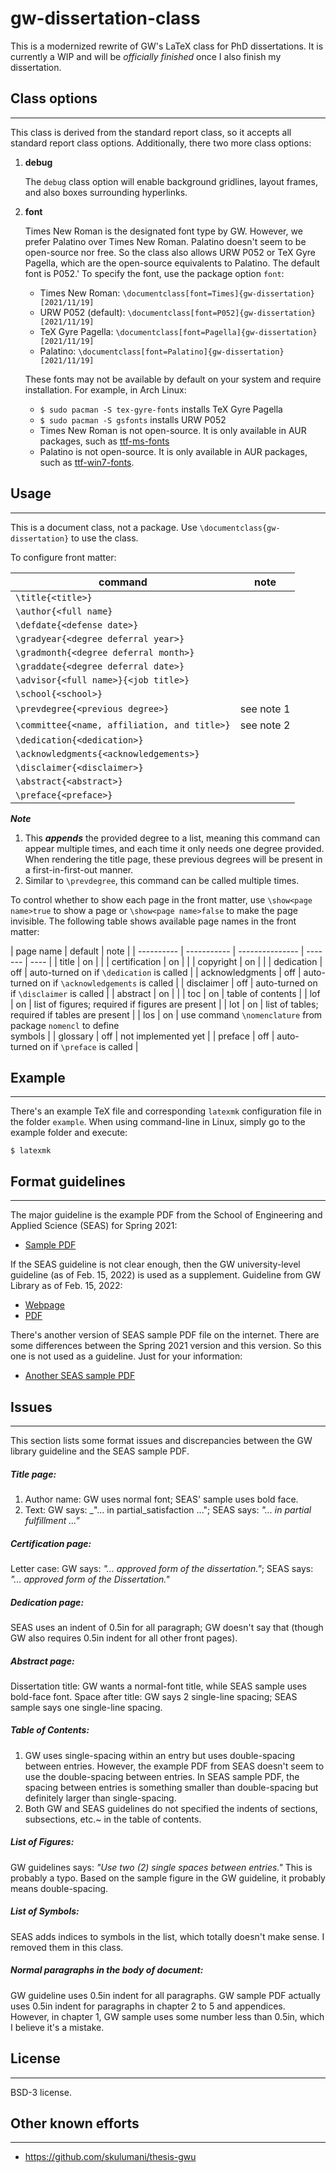 gw-dissertation-class
=====================

This is a modernized rewrite of GW's LaTeX class for PhD dissertations. It is currently a WIP and
will be _officially finished_ once I also finish my dissertation.


## Class options
----------------

This class is derived from the standard report class, so it accepts all standard report class
options. Additionally, there two more class options:

1. **debug**
  
   The `debug` class option will enable background gridlines, layout frames, and also boxes
   surrounding hyperlinks.

2. **font**
  
   Times New Roman is the designated font type by GW. However, we prefer Palatino over Times New
   Roman. Palatino doesn't seem to be open-source nor free. So the class also allows URW P052 or
   TeX Gyre Pagella, which are the open-source equivalents to Palatino. The default font is P052.'
   To specify the font, use the package option `font`:

   * Times New Roman: `\documentclass[font=Times]{gw-dissertation}[2021/11/19] `
   * URW P052 (default): `\documentclass[font=P052]{gw-dissertation}[2021/11/19] `
   * TeX Gyre Pagella: `\documentclass[font=Pagella]{gw-dissertation}[2021/11/19] `
   * Palatino: `\documentclass[font=Palatino]{gw-dissertation}[2021/11/19] `
  
   These fonts may not be available by default on your system and require installation. For example,
   in Arch Linux:
   * `$ sudo pacman -S tex-gyre-fonts` installs TeX Gyre Pagella
   * `$ sudo pacman -S gsfonts` installs URW P052
   * Times New Roman is not open-source. It is only available in AUR packages, such as
     [ttf-ms-fonts](https://aur.archlinux.org/packages/ttf-ms-fonts)
   * Palatino is not open-source. It is only available in AUR packages, such as
     [ttf-win7-fonts](https://aur.archlinux.org/packages/ttf-win7-fonts).


## Usage
--------

This is a document class, not a package. Use `\documentclass{gw-dissertation}` to use the class.

To configure front matter:

| command | note |
| ------- | ---- |
| `\title{<title>}` | |
| `\author{<full name}` | |
| `\defdate{<defense date>}` | |
| `\gradyear{<degree deferral year>}` | |
| `\gradmonth{<degree deferral month>}` | |
| `\graddate{<degree deferral date>}` | |
| `\advisor{<full name>}{<job title>}` | |
| `\school{<school>}` | |
| `\prevdegree{<previous degree>}` | see note 1 |
| `\committee{<name, affiliation, and title>}` | see note 2 |
| `\dedication{<dedication>}` | |
| `\acknowledgments{<acknowledgements>}` | |
| `\disclaimer{<disclaimer>}` | |
| `\abstract{<abstract>}` | |
| `\preface{<preface>}` | |

***Note***

1. This ***appends*** the provided degree to a list, meaning this command can appear multiple times,
   and each time it only needs one degree provided. When rendering the title page, these previous
   degrees will be present in a first-in-first-out manner.
2. Similar to `\prevdegree`, this command can be called multiple times.

To control whether to show each page in the front matter, use `\show<page name>true` to show a page
or `\show<page name>false` to make the page invisible. The following table shows available page
names in the front matter:

| page name | default | note |
| ---------- | ----------- | --------------- | ------- | ---- |
| title | on | |
| certification | on | |
| copyright | on | |
| dedication | off | auto-turned on if `\dedication` is called |
| acknowledgments | off | auto-turned on if `\acknowledgements` is called |
| disclaimer | off | auto-turned on if `\disclaimer` is called |
| abstract | on | |
| toc | on | table of contents |
| lof | on | list of figures; required if figures are present |
| lot | on | list of tables; required if tables are present |
| los | on | use command `\nomenclature` from package `nomencl` to define <br> symbols |
| glossary | off | not implemented yet |
| preface | off | auto-turned on if `\preface` is called |


## Example
----------

There's an example TeX file and corresponding `latexmk` configuration file in the folder `example`.
When using command-line in Linux, simply go to the example folder and execute:

```shell
$ latexmk
```


## Format guidelines
--------------------

The major guideline is the example PDF from the School of Engineering and Applied Science (SEAS) for
Spring 2021:

  * [Sample PDF](https://library.gwu.edu/sites/default/files/2021-06/SEAS%20Dissertation%20Sample%20format_Spring%202021.pdf)

If the SEAS guideline is not clear enough, then the GW university-level guideline (as of Feb. 15,
2022) is used as a supplement. Guideline from GW Library as of Feb. 15, 2022:

  * [Webpage](https://library.gwu.edu/gw-etd-formatting)
  * [PDF](https://library.gwu.edu/sites/default/files/2021-10/Downloadable%20University%20Formatting%20Guidelines%20Oct%205%202021.pdf)

There's another version of SEAS sample PDF file on the internet. There are some differences between
the Spring 2021 version and this version. So this one is not used as a guideline. Just for your
information:

  * [Another SEAS sample PDF](https://graduate.seas.gwu.edu/sites/g/files/zaxdzs1526/f/downloads/SEAS%20PhD%20ETD%20Style%20Guide.pdf)


## Issues
---------

This section lists some format issues and discrepancies between the GW library guideline and the
SEAS sample PDF.

##### Title page:

1. Author name: GW uses normal font; SEAS' sample uses bold face.
2. Text: GW says: _"... in partial_satisfaction ..."; SEAS says: _"... in partial
   fulfillment ..."_

##### Certification page:

Letter case: GW says: _"... approved form of the dissertation."_; SEAS says: _"... approved form of
the Dissertation."_

##### Dedication page:

SEAS uses an indent of 0.5in for all paragraph; GW doesn't say that (though GW also requires 0.5in
indent for all other front pages).

##### Abstract page:

Dissertation title: GW wants a normal-font title, while SEAS sample uses bold-face font. Space after
title: GW says 2 single-line spacing; SEAS sample says one single-line spacing.

##### Table of Contents:

1. GW uses single-spacing within an entry but uses double-spacing between entries. However, the
   example PDF from SEAS doesn't seem to use the double-spacing between entries. In SEAS sample
   PDF, the spacing between entries is something smaller than double-spacing but definitely
   larger than single-spacing.
2. Both GW and SEAS guidelines do not specified the indents of sections, subsections, etc.\~ in
   the table of contents.

##### List of Figures:

GW guidelines says: _"Use two (2) single spaces between entries."_ This is probably a typo.  Based
on the sample figure in the GW guideline, it probably means double-spacing.

##### List of Symbols:

SEAS adds indices to symbols in the list, which totally doesn't make sense. I removed them in this
class.

##### Normal paragraphs in the body of document:

GW guideline uses 0.5in indent for all paragraphs. GW sample PDF actually uses 0.5in indent for
paragraphs in chapter 2 to 5 and appendices. However, in chapter 1, GW sample uses some number less
than 0.5in, which I believe it's a mistake.

## License
----------

BSD-3 license.

## Other known efforts
----------------------

* https://github.com/skulumani/thesis-gwu
